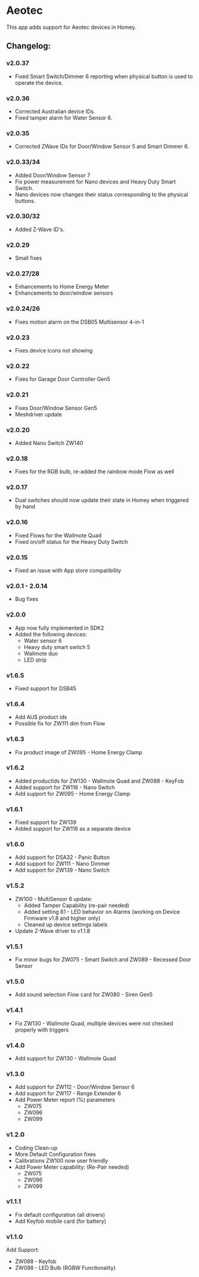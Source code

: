 # Aeotec

This app adds support for Aeotec devices in Homey.

## Changelog:

### v2.0.37
- Fixed Smart Switch/Dimmer 6 reporting when physical button is used to operate the device.

### v2.0.36
- Corrected Australian device IDs.
- Fixed tamper alarm for Water Sensor 6.
### v2.0.35
- Corrected ZWave IDs for Door/Window Sensor 5 and Smart Dimmer 6.

### v2.0.33/34
- Added Door/Window Sensor 7
- Fix power measurement for Nano devices and Heavy Duty Smart Switch.
- Nano devices now changes their status corresponding to the physical buttons.

### v2.0.30/32
- Added Z-Wave ID's.

### v2.0.29
- Small fixes

### v2.0.27/28
- Enhancements to Home Energy Meter
- Enhancements to door/window sensors

### v2.0.24/26
- Fixes motion alarm on the DSB05 Multisensor 4-in-1

### v2.0.23
- Fixes device icons not showing

### v2.0.22
- Fixes for Garage Door Controller Gen5

### v2.0.21
- Fixes Door/Window Sensor Gen5
- Meshdriver update

### v2.0.20
- Added Nano Switch ZW140

### v2.0.18
- Fixes for the RGB bulb, re-added the rainbow mode Flow as well

### v2.0.17
- Dual switches should now update their state in Homey when triggered by hand

### v2.0.16
- Fixed Flows for the Wallmote Quad
- Fixed on/off status for the Heavy Duty Switch

### v2.0.15
- Fixed an issue with App store compatibility

### v2.0.1 - 2.0.14
- Bug fixes

### v2.0.0
- App now fully implemented in SDK2
- Added the following devices:
  - Water sensor 6
  - Heavy duty smart switch 5
  - Wallmote duo
  - LED strip

### v1.6.5
- Fixed support for DSB45

### v1.6.4
- Add AUS product ids
- Possible fix for ZW111 dim from Flow

### v1.6.3
- Fix product image of ZW095 - Home Energy Clamp

### v1.6.2
- Added productIds for ZW130 - Wallmote Quad and ZW088 - KeyFob
- Added support for ZW116 - Nano Switch
- Add support for ZW095 - Home Energy Clamp

### v1.6.1
- Fixed support for ZW139
- Added support for ZW116 as a separate device

### v1.6.0
- Add support for DSA32 - Panic Button
- Add support for ZW111 - Nano Dimmer
- Add support for ZW139 - Nano Switch

### v1.5.2
- ZW100 - MultiSensor 6 update:
  - Added Tamper Capability (re-pair needed)
  - Added setting 81 - LED behavior on Alarms (working on Device Firmware v1.8 and higher only)
  - Cleaned up device settings labels
- Update Z-Wave driver to v1.1.8

### v1.5.1
- Fix minor bugs for ZW075 - Smart Switch and ZW089 - Recessed Door Sensor

### v1.5.0
- Add sound selection Flow card for ZW080 - Siren Gen5

### v1.4.1
- Fix ZW130 - Wallmote Quad, multiple devices were not checked properly with triggers

### v1.4.0
- Add support for ZW130 - Wallmote Quad

### v1.3.0
- Add support for ZW112 - Door/Window Sensor 6
- Add support for ZW117 - Range Extender 6
- Add Power Meter report (%) parameters
  - ZW075
  - ZW096
  - ZW099

### v1.2.0
- Coding Clean-up
- More Default Configuration fixes
- Calibrations ZW100 now user friendly
- Add Power Meter capability: (Re-Pair needed)
  - ZW075
  - ZW096
  - ZW099

### v1.1.1
- Fix default configuration (all drivers)
- Add Keyfob mobile card (for battery)

### v1.1.0
Add Support:
- ZW088 - Keyfob
- ZW098 - LED Bulb (RGBW Functionality)
